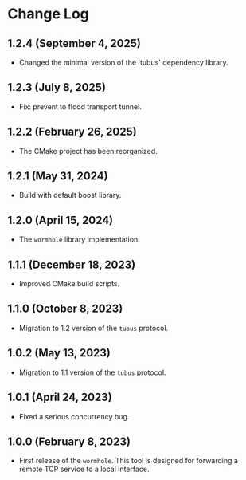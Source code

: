 # Change Log

## 1.2.4 (September 4, 2025)

- Changed the minimal version of the 'tubus' dependency library.

## 1.2.3 (July 8, 2025)

- Fix: prevent to flood transport tunnel.

## 1.2.2 (February 26, 2025)

- The CMake project has been reorganized.

## 1.2.1 (May 31, 2024)

- Build with default boost library.

## 1.2.0 (April 15, 2024)

- The `wormhole` library implementation.

## 1.1.1 (December 18, 2023)

- Improved CMake build scripts.

## 1.1.0 (October 8, 2023)

- Migration to 1.2 version of the `tubus` protocol.

## 1.0.2 (May 13, 2023)

- Migration to 1.1 version of the `tubus` protocol.

## 1.0.1 (April 24, 2023)

- Fixed a serious concurrency bug.

## 1.0.0 (February 8, 2023)

- First release of the `wormhole`. This tool is designed for forwarding a remote TCP service to a local interface.
